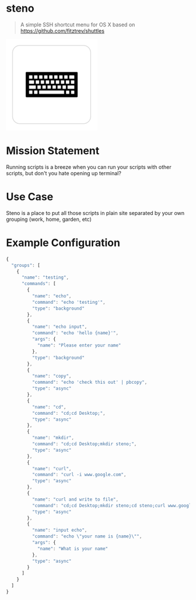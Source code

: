 # steno

> A simple SSH shortcut menu for OS X
> based on https://github.com/fitztrev/shuttles

<img width="250px" align="center" src="./docs/assets/steno.png"/>

# Mission Statement
Running scripts is a breeze when you can run your scripts with other scripts, but don't you hate opening up terminal?

# Use Case

Steno is a place to put all those scripts in plain site separated by your own grouping (work, home, garden, etc)

# Example Configuration

```javascript
{
  "groups": [
    {
      "name": "testing",
      "commands": [
        {
          "name": "echo",
          "command": "echo 'testing'",
          "type": "background"
        },
        {
          "name": "echo input",
          "command": "echo 'hello {name}'",
          "args": {
            "name": "Please enter your name"
          },
          "type": "background"
        },
        {
          "name": "copy",
          "command": "echo 'check this out' | pbcopy",
          "type": "async"
        },
        {
          "name": "cd",
          "command": "cd;cd Desktop;",
          "type": "async"
        },
        {
          "name": "mkdir",
          "command": "cd;cd Desktop;mkdir steno;",
          "type": "async"
        },
        {
          "name": "curl",
          "command": "curl -i www.google.com",
          "type": "async"
        },
        {
          "name": "curl and write to file",
          "command": "cd;cd Desktop;mkdir steno;cd steno;curl www.google.com > google.html",
          "type": "async"
        },
        {
          "name": "input echo",
          "command": "echo \"your name is {name}\"",
          "args": {
            "name": "What is your name"
          },
          "type": "async"
        }
      ]
    }
  ]
}
```

